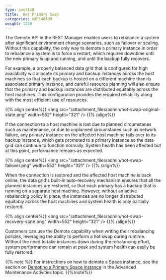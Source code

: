 ```yaml
---
type: post140
title:  Hot Primary Swap
categories: XAP140ADM
weight: 1220
---
```



The Demote API in the REST Manager enables users to rebalance a system after significant environment change scenarios, such as failover or scaling. Without this capability, the only way to demote a primary instance in order to rebalance a system is to force a restart, which requires downtime until the new primary is up and running, and until the backup fully recovers. 


For example, a properly balanced data grid that is configured for high availability will allocate its primary and backup instances across the host machines so that each backup is hosted on a different machine than its associated primary instance, and careful resource planning will also ensure that the primary and backup instances are distributed equitably across the host machines. This configuration provides the required reliability along with the most efficient use of resources.

{{% align center%}}
<img src="/attachment_files/admin/hot-swap-original-state.png" width=552" height="321" />
{{% /align%}}

If the connection to a host machine is lost due to planned circumstanes such as maintenance, or due to unplanned circumstanes such as network failure, any primary instance on the affected host machine fails over to its backup instance, which gets promoted to a primary instance so the data grid can continue to function normally. System health has been affected but at this point, performance remains as expected.

{{% align center%}}
<img src="/attachment_files/admin/hot-swap-failover.png" width=552" height="321" />
{{% /align%}}

When the connection is restored and the affected host machine is back online, the data grid's built-in auto-recovery mechanism ensures that all the planned instances are restored, so that each primary has a backup that is running on a separate host machine. However, without an active rebalancing policy in place, the instances are no longer distrubuted equitably across the host machines and system health is only partially restored. 

{{% align center%}}
<img src="/attachment_files/admin/hot-swap-recovery-state.png" width=552" height="321" />
{{% /align%}}


Customers can use the Demote capability when writing their rebalancing policies, leveraging the ability to perform a hot swap during runtime. Without the need to take instances down during the rebalancing effort, system performance can remain at peak and system health can easily be fully restored.


{{% note %}}
For instructions on how to demote a Space instance, see the section on [Demoting a Primary Space Instance](./admin-quiesce-pu.html#demoting-a-primary-processing-unit-instance) in the Advanced Maintenance Activities topic.
{{%/note%}}